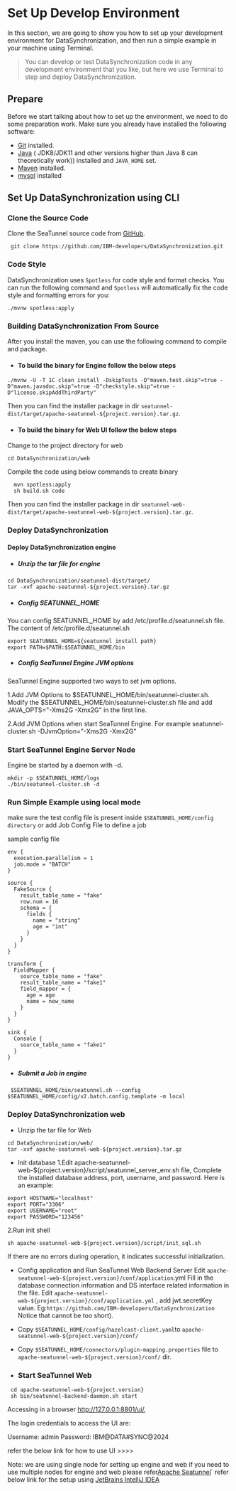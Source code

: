 # Set Up Develop Environment

In this section, we are going to show you how to set up your development environment for DataSynchronization, and then run a simple
example in your machine using Terminal.

> You can develop or test DataSynchronization code in any development environment that you like, but here we use Terminal to step and deploy DataSynchronization.


## Prepare

Before we start talking about how to set up the environment, we need to do some preparation work. Make sure you already
have installed the following software:

* [Git](https://git-scm.com/book/en/v2/Getting-Started-Installing-Git) installed.
* [Java](https://www.java.com/en/download/) ( JDK8/JDK11 and other versions higher than Java 8 can theoretically work)) installed and `JAVA_HOME` set.
* [Maven](https://maven.apache.org/install.html) installed.
* [mysql](https://www.mysql.com/) installed
## Set Up DataSynchronization using CLI
### Clone the Source Code

 Clone the SeaTunnel source code from [GitHub](https://github.com/IBM-developers/DataSynchronization).
```
 git clone https://github.com/IBM-developers/DataSynchronization.git
```
### Code Style
DataSynchronization uses `Spotless` for code style and format checks. You can run the following command and `Spotless` will automatically fix the code style and formatting errors for you:
```
./mvnw spotless:apply
```
### Building DataSynchronization From Source

After you install the maven, you can use the following command to compile and package.
* #### To build the binary for Engine follow the below steps
```
./mvnw -U -T 1C clean install -DskipTests -D"maven.test.skip"=true -D"maven.javadoc.skip"=true -D"checkstyle.skip"=true -D"license.skipAddThirdParty"
```
Then you can find the installer package in dir `seatunnel-dist/target/apache-seatunnel-${project.version}.tar.gz`.
* #### To build the binary for Web UI follow the below steps
Change to the project directory for web
```
cd DataSynchronization/web
```
Compile the code using below commands to create binary 
 ```
   mvn spotless:apply
   sh build.sh code
 ```
 Then you can find the installer package in dir `seatunnel-web-dist/target/apache-seatunnel-web-${project.version}.tar.gz`.
### Deploy DataSynchronization
#### Deploy DataSynchronization engine
* ##### Unzip the tar file for engine 

```
cd DataSynchronization/seatunnel-dist/target/
tar -xvf apache-seatunnel-${project.version}.tar.gz
```
* ##### Config SEATUNNEL_HOME
  
You can config SEATUNNEL_HOME by add /etc/profile.d/seatunnel.sh file. The content of /etc/profile.d/seatunnel.sh
```
export SEATUNNEL_HOME=${seatunnel install path}
export PATH=$PATH:$SEATUNNEL_HOME/bin
```
* ##### Config SeaTunnel Engine JVM options

SeaTunnel Engine supported two ways to set jvm options.

1.Add JVM Options to $SEATUNNEL_HOME/bin/seatunnel-cluster.sh.
Modify the $SEATUNNEL_HOME/bin/seatunnel-cluster.sh file and add JAVA_OPTS="-Xms2G -Xmx2G" in the first line.

2.Add JVM Options when start SeaTunnel Engine. For example seatunnel-cluster.sh -DJvmOption="-Xms2G -Xmx2G"

### Start SeaTunnel Engine Server Node
   Engine be started by a daemon with -d.

```
mkdir -p $SEATUNNEL_HOME/logs
./bin/seatunnel-cluster.sh -d
```

### Run Simple Example using local mode
make sure the test config file is present inside `$SEATUNNEL_HOME/config directory` or add Job Config File to define a job

sample config file

```
env {
  execution.parallelism = 1
  job.mode = "BATCH"
}

source {
  FakeSource {
    result_table_name = "fake"
    row.num = 16
    schema = {
      fields {
        name = "string"
        age = "int"
      }
    }
  }
}

transform {
  FieldMapper {
    source_table_name = "fake"
    result_table_name = "fake1"
    field_mapper = {
      age = age
      name = new_name
    }
  }
}

sink {
  Console {
    source_table_name = "fake1"
  }
}
```

* ##### Submit a Job in engine

```
 $SEATUNNEL_HOME/bin/seatunnel.sh --config $SEATUNNEL_HOME/config/v2.batch.config.template -m local
```
### Deploy DataSynchronization web
* Unzip the tar file for
Web
```
cd DataSynchronization/web/
tar -xvf apache-seatunnel-web-${project.version}.tar.gz
```
* Init database
1.Edit apache-seatunnel-web-${project.version}/script/seatunnel_server_env.sh file, Complete the installed database address, port, username, and password.
  Here is an example:
```
export HOSTNAME="localhost"
export PORT="3306"
export USERNAME="root"
export PASSWORD="123456"
```
2.Run init shell 

```
sh apache-seatunnel-web-${project.version}/script/init_sql.sh
```
 If there are no errors during operation, it indicates successful initialization.
 
 * Config application and Run SeaTunnel Web Backend Server
Edit `apache-seatunnel-web-${project.version}/conf/application`.yml Fill in the database connection information and DS interface related information in the file.
Edit `apache-seatunnel-web-${project.version}/conf/application.yml` , add jwt.secretKey value. Eg:`https://github.com/IBM-developers/DataSynchronization` Notice that cannot be too short).

* Copy `$SEATUNNEL_HOME/config/hazelcast-client.yaml`to `apache-seatunnel-web-${project.version}/conf/`
* Copy `$SEATUNNEL_HOME/connectors/plugin-mapping.properties` file to `apache-seatunnel-web-${project.version}/conf/` dir.

* ### Start SeaTunnel Web
```
 cd apache-seatunnel-web-${project.version}
 sh bin/seatunnel-backend-daemon.sh start
```
Accessing in a browser http://127.0.0.1:8801/ui/, 

The login credentials to access the UI are:

Username: admin
Password: IBM@DATA#SYNC@2024


refer the below link for how to use UI >>>>


Note: we are using single node for setting up engine and web if you need to use multiple nodes for engine and web please refer[Apache Seatunnel](https://github.com/apache/seatunnel-web?tab=readme-ov-file#314-deploy-seatunnel-zeta-client-in-seatunnel-web-run-node)`
refer below link for the setup using [JetBrains IntelliJ IDEA](https://github.com/apache/seatunnel/blob/dev/docs/en/contribution/setup.md#set-up-develop-environment)


